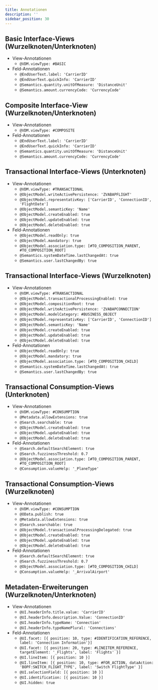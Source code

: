 ```yaml
---
title: Annotationen
description: ''
sidebar_position: 30
---
```


## Basic Interface-Views (Wurzelknoten/Unterknoten)
- View-Annotationen
    - `@VDM.viewType: #BASIC`
- Feld-Annotationen
    - `@EndUserText.label: 'CarrierID'`
    - `@EndUserText.quickInfo: 'CarrierID'`
    - `@Semantics.quantity.unitOfMeasure: 'DistanceUnit'`
    - `@Semantics.amount.currencyCode: 'CurrencyCode'`

## Composite Interface-View (Wurzelknoten/Unterknoten)
- View-Annotationen
    - `@VDM.viewType: #COMPOSITE`
- Feld-Annotationen
    - `@EndUserText.label: 'CarrierID'`
    - `@EndUserText.quickInfo: 'CarrierID'`
    - `@Semantics.quantity.unitOfMeasure: 'DistanceUnit'`
    - `@Semantics.amount.currencyCode: 'CurrencyCode'`
 
## Transactional Interface-Views (Unterknoten)
- View-Annotationen
    - `@VDM.viewType: #TRANSACTIONAL`
    - `@ObjectModel.writeActivePersistence: 'ZVABAPFLIGHT'`
    - `@ObjectModel.representativKey: ['CarrierID', 'ConnectionID', 'FlightDate']`
    - `@ObjectModel.semanticKey: 'Name'`
    - `@ObjectModel.createEnabled: true`
    - `@ObjectModel.updateEnabled: true`
    - `@ObjectModel.deleteEnabled: true`
- Feld-Annotationen
   - `@ObjectModel.readOnly: true`
   - `@ObjectModel.mandatory: true`
   - `@ObjectModel.association.type: [#TO_COMPOSITION_PARENT, #TO_COMPOSITION_ROOT]`
   - `@Semantics.systemDateTime.lastChangedAt: true`
   - `@Semantics.user.lastChangedBy: true`

## Transactional Interface-Views (Wurzelknoten)
- View-Annotationen
    - `@VDM.viewType: #TRANSACTIONAL`
    - `@ObjectModel.transactionalProcessingEnabled: true`
    - `@ObjectModel.compositionRoot: true`
    - `@ObjectModel.writeActivePersistence: 'ZVABAPCONNECTION'`
    - `@ObjectModel.modelCategory: #BUSINESS_OBJECT`
    - `@ObjectModel.representativKey: ['CarrierID', 'ConnectionID']`
    - `@ObjectModel.semanticKey: 'Name'`
    - `@ObjectModel.createEnabled: true`
    - `@ObjectModel.updateEnabled: true`
    - `@ObjectModel.deleteEnabled: true`
- Feld-Annotationen
    - `@ObjectModel.readOnly: true`
    - `@ObjectModel.mandatory: true`
    - `@ObjectModel.association.type: [#TO_COMPOSITION_CHILD]`
    - `@Semantics.systemDateTime.lastChangedAt: true`
    - `@Semantics.user.lastChangedBy: true`
 
## Transactional Consumption-Views (Unterknoten)
- View-Annotationen
    - `@VDM.viewType: #CONSUMPTION`
    - `@Metadata.allowExtensions: true`
    - `@Search.searchable: true`
    - `@ObjectModel.createEnabled: true`
    - `@ObjectModel.updateEnabled: true`
    - `@ObjectModel.deleteEnabled: true`
- Feld-Annotationen
    - `@Search.defaultSearchElement: true`
    - `@Search.fuzzinessThreshold: 0.7`
    - `@ObjectModel.association.type: [#TO_COMPOSITION_PARENT, #TO_COMPOSITION_ROOT]`
    - `@Consumption.valueHelp: '_PlaneType'`

## Transactional Consumption-Views (Wurzelknoten)
- View-Annotationen
    - `@VDM.viewType: #CONSUMPTION`
    - `@OData.publish: true`
    - `@Metadata.allowExtensions: true`
    - `@Search.searchable: true`
    - `@ObjectModel.transactionalProcessingDelegated: true`
    - `@ObjectModel.createEnabled: true`
    - `@ObjectModel.updateEnabled: true`
    - `@ObjectModel.deleteEnabled: true`
- Feld-Annotationen
    - `@Search.defaultSearchElement: true`
    - `@Search.fuzzinessThreshold: 0.7`
    - `@ObjectModel.association.type: [#TO_COMPOSITION_CHILD]`
    - `@Consumption.valueHelp: '_ArrivalAirport'`
 
## Metadaten-Erweiterungen (Wurzelknoten/Unterknoten)
- View-Annotationen
    - `@UI.headerInfo.title.value: 'CarrierID'`
    - `@UI.headerInfo.description.Value: 'ConnectionID'`
    - `@UI.headerInfo.typeName: 'Connection'`
    - `@UI.headerInfo.typeNamePlural: 'Connections'`
- Feld-Annotationen
    - `@UI.facet: [{ position: 10, type: #IDENTIFICATION_REFERENCE, label: 'Connection Information'}]`
    - `@UI.facet: [{ position: 20, type: #LINEITEM_REFERENCE, targetElement: '_Flights', label: 'Flights' }]`
    - `@UI.lineItem: [{ position: 10 }]`
    - `@UI.lineItem: [{ position: 10, type: #FOR_ACTION, dataAction: 'BOPF:SWITCH_FLIGHT_TYPE', label: 'Switch FlightType' }]`
    - `@UI.selectionField: [{ position: 10 }]`
    - `@UI.identification: [{ position: 10 }]`
    - `@UI.hidden: true`